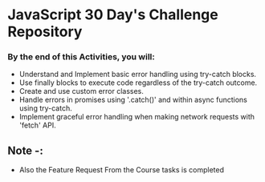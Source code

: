 # JavaScript 30 Day's Challenge Repository

### By the end of this Activities, you will:

- Understand and Implement basic error handling using try-catch blocks.
- Use finally blocks to execute code regardless of the try-catch outcome.
- Create and use custom error classes.
- Handle errors in promises using '.catch()' and within async functions using try-catch.
- Implement graceful error handling when making network requests with 'fetch' API.

## Note -:

- Also the Feature Request From the Course tasks is completed

